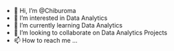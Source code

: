 - 👋 Hi, I’m @Chiburoma
- 👀 I’m interested in Data Analytics
- 🌱 I’m currently learning Data Analytics
- 💞️ I’m looking to collaborate on Data Analytics Projects
- 📫 How to reach me ...

<!---
Chiburoma/Chiburoma is a ✨ special ✨ repository because its `README.md` (this file) appears on your GitHub profile.
You can click the Preview link to take a look at your changes.
--->
